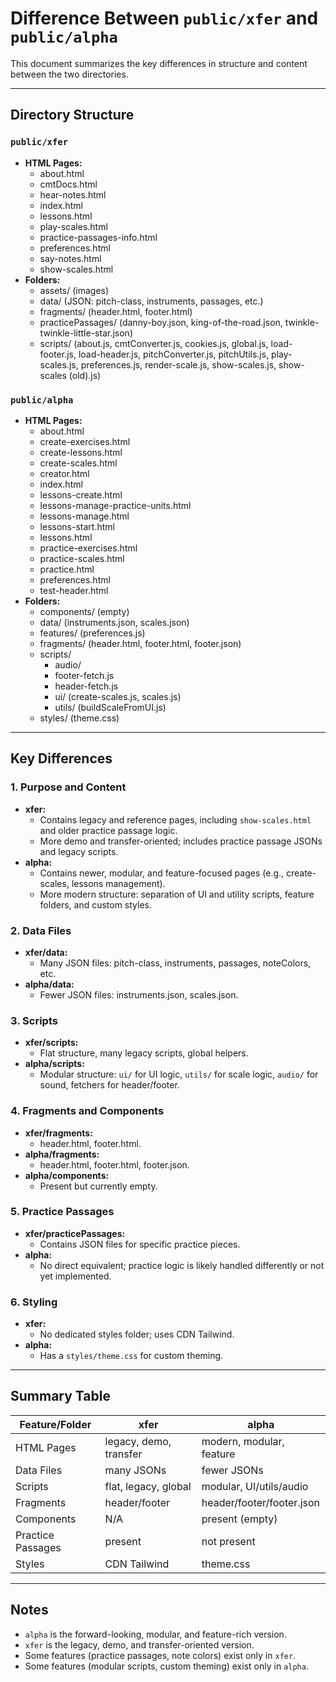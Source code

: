 # Difference Between `public/xfer` and `public/alpha`

This document summarizes the key differences in structure and content between the two directories.

---

## Directory Structure

### `public/xfer`

- **HTML Pages:**
  - about.html
  - cmtDocs.html
  - hear-notes.html
  - index.html
  - lessons.html
  - play-scales.html
  - practice-passages-info.html
  - preferences.html
  - say-notes.html
  - show-scales.html
- **Folders:**
  - assets/ (images)
  - data/ (JSON: pitch-class, instruments, passages, etc.)
  - fragments/ (header.html, footer.html)
  - practicePassages/ (danny-boy.json, king-of-the-road.json, twinkle-twinkle-little-star.json)
  - scripts/ (about.js, cmtConverter.js, cookies.js, global.js, load-footer.js, load-header.js, pitchConverter.js, pitchUtils.js, play-scales.js, preferences.js, render-scale.js, show-scales.js, show-scales (old).js)

### `public/alpha`

- **HTML Pages:**
  - about.html
  - create-exercises.html
  - create-lessons.html
  - create-scales.html
  - creator.html
  - index.html
  - lessons-create.html
  - lessons-manage-practice-units.html
  - lessons-manage.html
  - lessons-start.html
  - lessons.html
  - practice-exercises.html
  - practice-scales.html
  - practice.html
  - preferences.html
  - test-header.html
- **Folders:**
  - components/ (empty)
  - data/ (instruments.json, scales.json)
  - features/ (preferences.js)
  - fragments/ (header.html, footer.html, footer.json)
  - scripts/
    - audio/
    - footer-fetch.js
    - header-fetch.js
    - ui/ (create-scales.js, scales.js)
    - utils/ (buildScaleFromUI.js)
  - styles/ (theme.css)

---

## Key Differences

### 1. **Purpose and Content**

- **xfer:**
  - Contains legacy and reference pages, including `show-scales.html` and older practice passage logic.
  - More demo and transfer-oriented; includes practice passage JSONs and legacy scripts.
- **alpha:**
  - Contains newer, modular, and feature-focused pages (e.g., create-scales, lessons management).
  - More modern structure: separation of UI and utility scripts, feature folders, and custom styles.

### 2. **Data Files**

- **xfer/data:**
  - Many JSON files: pitch-class, instruments, passages, noteColors, etc.
- **alpha/data:**
  - Fewer JSON files: instruments.json, scales.json.

### 3. **Scripts**

- **xfer/scripts:**
  - Flat structure, many legacy scripts, global helpers.
- **alpha/scripts:**
  - Modular structure: `ui/` for UI logic, `utils/` for scale logic, `audio/` for sound, fetchers for header/footer.

### 4. **Fragments and Components**

- **xfer/fragments:**
  - header.html, footer.html.
- **alpha/fragments:**
  - header.html, footer.html, footer.json.
- **alpha/components:**
  - Present but currently empty.

### 5. **Practice Passages**

- **xfer/practicePassages:**
  - Contains JSON files for specific practice pieces.
- **alpha:**
  - No direct equivalent; practice logic is likely handled differently or not yet implemented.

### 6. **Styling**

- **xfer:**
  - No dedicated styles folder; uses CDN Tailwind.
- **alpha:**
  - Has a `styles/theme.css` for custom theming.

---

## Summary Table

| Feature/Folder    | xfer                   | alpha                     |
| ----------------- | ---------------------- | ------------------------- |
| HTML Pages        | legacy, demo, transfer | modern, modular, feature  |
| Data Files        | many JSONs             | fewer JSONs               |
| Scripts           | flat, legacy, global   | modular, UI/utils/audio   |
| Fragments         | header/footer          | header/footer/footer.json |
| Components        | N/A                    | present (empty)           |
| Practice Passages | present                | not present               |
| Styles            | CDN Tailwind           | theme.css                 |

---

## Notes

- `alpha` is the forward-looking, modular, and feature-rich version.
- `xfer` is the legacy, demo, and transfer-oriented version.
- Some features (practice passages, note colors) exist only in `xfer`.
- Some features (modular scripts, custom theming) exist only in `alpha`.

